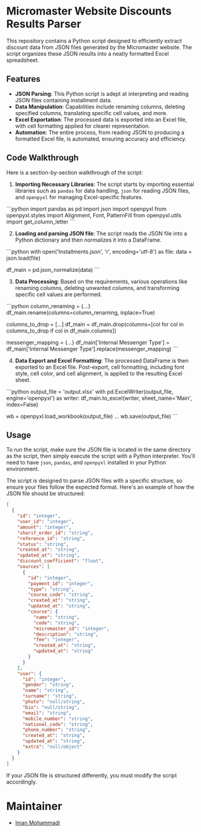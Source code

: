 # Micromaster Website Discounts Results Parser

This repository contains a Python script designed to efficiently extract discount data from JSON files generated by the Micromaster website. The script organizes these JSON results into a neatly formatted Excel spreadsheet.

## Features

- **JSON Parsing**: This Python script is adept at interpreting and reading JSON files containing installment data.
- **Data Manipulation**: Capabilities include renaming columns, deleting specified columns, translating specific cell values, and more.
- **Excel Exportation**: The processed data is exported into an Excel file, with cell formatting applied for clearer representation.
- **Automation**: The entire process, from reading JSON to producing a formatted Excel file, is automated, ensuring accuracy and efficiency.

## Code Walkthrough

Here is a section-by-section walkthrough of the script:

1. **Importing Necessary Libraries**: The script starts by importing essential libraries such as `pandas` for data handling, `json` for reading JSON files, and `openpyxl` for managing Excel-specific features.

\```python
import pandas as pd
import json
import openpyxl
from openpyxl.styles import Alignment, Font, PatternFill
from openpyxl.utils import get_column_letter
\```

2. **Loading and parsing JSON file**: The script reads the JSON file into a Python dictionary and then normalizes it into a DataFrame.

\```python
with open('Installments.json', 'r', encoding='utf-8') as file:
    data = json.load(file)

df_main = pd.json_normalize(data)
\```

3. **Data Processing**: Based on the requirements, various operations like renaming columns, deleting unwanted columns, and transforming specific cell values are performed.

\```python
column_renaming = {...}
df_main.rename(columns=column_renaming, inplace=True)

columns_to_drop = [...]
df_main = df_main.drop(columns=[col for col in columns_to_drop if col in df_main.columns])

messenger_mapping = {...}
df_main['Internal Messenger Type'] = df_main['Internal Messenger Type'].replace(messenger_mapping)
\```

4. **Data Export and Excel Formatting**: The processed DataFrame is then exported to an Excel file. Post-export, cell formatting, including font style, cell color, and cell alignment, is applied to the resulting Excel sheet.

\```python
output_file = 'output.xlsx'
with pd.ExcelWriter(output_file, engine='openpyxl') as writer:
    df_main.to_excel(writer, sheet_name='Main', index=False)

wb = openpyxl.load_workbook(output_file)
...
wb.save(output_file)
\```

## Usage

To run the script, make sure the JSON file is located in the same directory as the script, then simply execute the script with a Python interpreter. You'll need to have `json`, `pandas`, and `openpyxl` installed in your Python environment.

The script is designed to parse JSON files with a specific structure, so ensure your files follow the expected format. Here's an example of how the JSON file should be structured:

```json
[
  {
    "id": "integer",
    "user_id": "integer",
    "amount": "integer",
    "sharif_order_id": "string",
    "reference_id": "string",
    "status": "string",
    "created_at": "string",
    "updated_at": "string",
    "discount_coefficient": "float",
    "sources": [
      {
        "id": "integer",
        "payment_id": "integer",
        "type": "string",
        "course_code": "string",
        "created_at": "string",
        "updated_at": "string",
        "course": {
          "name": "string",
          "code": "string",
          "micromaster_id": "integer",
          "description": "string",
          "fee": "integer",
          "created_at": "string",
          "updated_at": "string"
        }
      }
    ],
    "user": {
      "id": "integer",
      "gender": "string",
      "name": "string",
      "surname": "string",
      "photo": "null/string",
      "bio": "null/string",
      "email": "string",
      "mobile_number": "string",
      "national_code": "string",
      "phone_number": "string",
      "created_at": "string",
      "updated_at": "string",
      "extra": "null/object"
    }
  }
]
```

If your JSON file is structured differently, you must modify the script accordingly.

# Maintainer
- [Iman Mohammadi](https://github.com/Imanm02)
